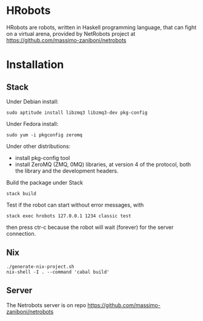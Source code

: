 # HRobots

HRobots are robots, written in Haskell programming language, that can fight on a virtual arena, provided by NetRobots project at https://github.com/massimo-zaniboni/netrobots

# Installation

## Stack

Under Debian install:

    sudo aptitude install libzmq3 libzmq3-dev pkg-config

Under Fedora install:

    sudo yum -i pkgconfig zeromq 

Under other distributions:
* install pkg-config tool
* install ZeroMQ (ZMQ, 0MQ) libraries, at version 4 of the protocol, both the library and the development headers. 

Build the package under Stack

    stack build

Test if the robot can start without error messages, with

    stack exec hrobots 127.0.0.1 1234 classic test

then press ctr-c because the robot will wait (forever) for the server connection.

## Nix

    ./generate-nix-project.sh
    nix-shell -I . --command 'cabal build'

## Server 

The Netrobots server is on repo https://github.com/massimo-zaniboni/netrobots


